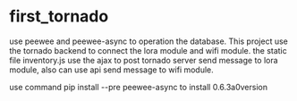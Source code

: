 # first_tornado
use peewee and peewee-async to operation the database.
This project use the tornado backend to connect the lora module and wifi module.
the static file inventory.js use the ajax to post tornado server send message to lora module, also can use api send message to wifi module.

use command pip install --pre peewee-async to install 0.6.3a0version